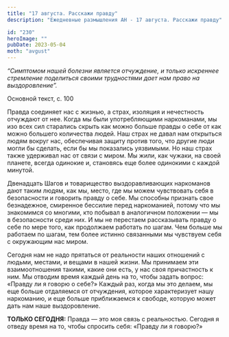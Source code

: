 ```yaml
---
title: "17 августа. Расскажи правду"
description: "Ежедневные размышления АН - 17 августа. Расскажи правду"

id: "230"
heroImage: ""
pubDate: 2023-05-04
moth: "avgust"
---
```


_“Симптомом нашей болезни является отчуждение, и только искреннее стремление
поделиться своими трудностями дает нам право на выздоровление”._

Основной текст, с. 100

Правда соединяет нас с жизнью, а страх, изоляция и нечестность отчуждают от
нее. Когда мы были употребляющими наркоманами, мы изо всех сил старались
скрыть как можно больше правды о себе от как можно большего количества людей.
Наш страх не давал нам открыться людям вокруг нас, обеспечивая защиту против
того, что другие люди могли бы сделать, если бы мы показались уязвимыми. Но
наш страх также удерживал нас от связи с миром. Мы жили, как чужаки, на своей
планете, всегда одинокие и, становясь еще более одинокими с каждой минутой.

Двенадцать Шагов и товарищество выздоравливающих наркоманов дают таким людям,
как мы, место, где мы можем чувствовать себя в безопасности и говорить правду
о себе. Мы способны признать свое безнадежное, смиренное бессилие перед
наркоманией, потому что мы знакомимся со многими, кто побывал в аналогичном
положении — мы в безопасности среди них. И мы не перестаем рассказывать правду
о себе по мере того, как продолжаем работать по шагам. Чем больше мы работаем
по шагам, тем более истинно связанными мы чувствуем себя с окружающим нас
миром.

Сегодня нам не надо прятаться от реальности наших отношений с людьми, местами,
и вещами в нашей жизни. Мы принимаем эти взаимоотношения такими, какие они
есть, у нас своя причастность к ним. Мы отводим время каждый день на то, чтобы
задать вопрос: «Правду ли я говорю о себе?» Каждый раз, когда мы это делаем,
мы еще больше отдаляемся от отчуждения, которое характеризует нашу наркоманию,
и еще больше приближаемся к свободе, которую может дать нам наше
выздоровление.

**ТОЛЬКО СЕГОДНЯ:** Правда — это моя связь с реальностью. Сегодня я отведу
время на то, чтобы спросить себя: «Правду ли я говорю?»
